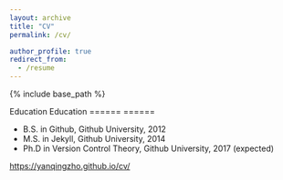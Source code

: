 ```yaml
---
layout: archive
title: "CV"
permalink: /cv/

author_profile: true
redirect_from:
  - /resume
---
```

{% include base_path %}	



Education	Education
======	======
* B.S. in Github, Github University, 2012	
* M.S. in Jekyll, Github University, 2014	
* Ph.D in Version Control Theory, Github University, 2017 (expected)	

 https://yanqingzho.github.io/cv/



